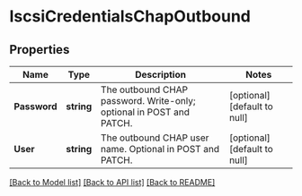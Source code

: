# IscsiCredentialsChapOutbound

## Properties
Name | Type | Description | Notes
------------ | ------------- | ------------- | -------------
**Password** | **string** | The outbound CHAP password. Write-only; optional in POST and PATCH. | [optional] [default to null]
**User** | **string** | The outbound CHAP user name. Optional in POST and PATCH. | [optional] [default to null]

[[Back to Model list]](../README.md#documentation-for-models) [[Back to API list]](../README.md#documentation-for-api-endpoints) [[Back to README]](../README.md)


